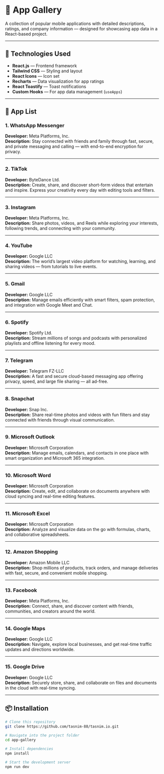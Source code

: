 # 📱 App Gallery

A collection of popular mobile applications with detailed descriptions, ratings, and company information — designed for showcasing app data in a React-based project.

---

## 🚀 Technologies Used

- **React.js** — Frontend framework  
- **Tailwind CSS** — Styling and layout  
- **React Icons** — Icon set  
- **Recharts** — Data visualization for app ratings  
- **React Toastify** — Toast notifications  
- **Custom Hooks** — For app data management (`useApps`)  

---

## 🧩 App List

### 1. WhatsApp Messenger  
**Developer:** Meta Platforms, Inc.  
**Description:** Stay connected with friends and family through fast, secure, and private messaging and calling — with end-to-end encryption for privacy.

---

### 2. TikTok  
**Developer:** ByteDance Ltd.  
**Description:** Create, share, and discover short-form videos that entertain and inspire. Express your creativity every day with editing tools and filters.

---

### 3. Instagram  
**Developer:** Meta Platforms, Inc.  
**Description:** Share photos, videos, and Reels while exploring your interests, following trends, and connecting with your community.

---

### 4. YouTube  
**Developer:** Google LLC  
**Description:** The world’s largest video platform for watching, learning, and sharing videos — from tutorials to live events.

---

### 5. Gmail  
**Developer:** Google LLC  
**Description:** Manage emails efficiently with smart filters, spam protection, and integration with Google Meet and Chat.

---

### 6. Spotify  
**Developer:** Spotify Ltd.  
**Description:** Stream millions of songs and podcasts with personalized playlists and offline listening for every mood.

---

### 7. Telegram  
**Developer:** Telegram FZ-LLC  
**Description:** A fast and secure cloud-based messaging app offering privacy, speed, and large file sharing — all ad-free.

---

### 8. Snapchat  
**Developer:** Snap Inc.  
**Description:** Share real-time photos and videos with fun filters and stay connected with friends through visual communication.

---

### 9. Microsoft Outlook  
**Developer:** Microsoft Corporation  
**Description:** Manage emails, calendars, and contacts in one place with smart organization and Microsoft 365 integration.

---

### 10. Microsoft Word  
**Developer:** Microsoft Corporation  
**Description:** Create, edit, and collaborate on documents anywhere with cloud syncing and real-time editing features.

---

### 11. Microsoft Excel  
**Developer:** Microsoft Corporation  
**Description:** Analyze and visualize data on the go with formulas, charts, and collaborative spreadsheets.

---

### 12. Amazon Shopping  
**Developer:** Amazon Mobile LLC  
**Description:** Shop millions of products, track orders, and manage deliveries with fast, secure, and convenient mobile shopping.

---

### 13. Facebook  
**Developer:** Meta Platforms, Inc.  
**Description:** Connect, share, and discover content with friends, communities, and creators around the world.

---

### 14. Google Maps  
**Developer:** Google LLC  
**Description:** Navigate, explore local businesses, and get real-time traffic updates and directions worldwide.

---

### 15. Google Drive  
**Developer:** Google LLC  
**Description:** Securely store, share, and collaborate on files and documents in the cloud with real-time syncing.

---

## 📦 Installation

```bash
# Clone this repository
git clone https://github.com/tasnim-88/tasnim.io.git

# Navigate into the project folder
cd app-gallery

# Install dependencies
npm install

# Start the development server
npm run dev
